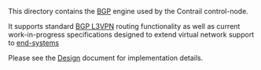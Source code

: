 This directory contains the [BGP](http://www.rfc-editor.org/rfc/rfc4271.txt) engine used by the Contrail control-node.

It supports standard [BGP L3VPN](http://tools.ietf.org/html/rfc4364) routing functionality as well as current work-in-progress
specifications designed to extend virtual network support to [end-systems](http://tools.ietf.org/html/draft-ietf-l3vpn-end-system-01)

Please see the [Design](https://github.com/OpenSDN-io/tf-controller/blob/master/Controller-Design.md) document for implementation details.
